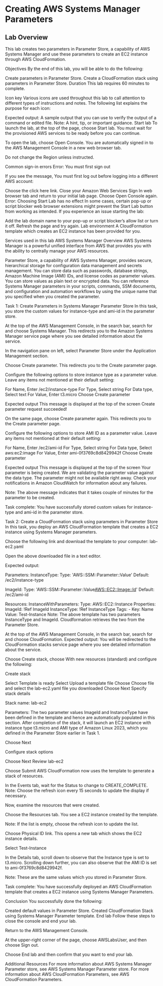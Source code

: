 # Creating AWS Systems Manager Parameters

## Lab Overview

This lab creates two parameters in Parameter Store, a capability of AWS Systems Manager and use these parameters to create an EC2 instance through AWS CloudFormation.

Objectives
By the end of this lab, you will be able to do the following:

Create parameters in Parameter Store.
Create a CloudFormation stack using parameters in Parameter Store.
Duration
This lab requires 60 minutes to complete.

Icon key
Various icons are used throughout this lab to call attention to different types of instructions and notes. The following list explains the purpose for each icon:

 Expected output: A sample output that you can use to verify the output of a command or edited file.
 Note: A hint, tip, or important guidance.
Start lab
To launch the lab, at the top of the page, choose Start lab.
 You must wait for the provisioned AWS services to be ready before you can continue.

To open the lab, choose Open Console.
You are automatically signed in to the AWS Management Console in a new web browser tab.

 Do not change the Region unless instructed.

Common sign-in errors
Error: You must first sign out


If you see the message, You must first log out before logging into a different AWS account:

Choose the click here link.
Close your Amazon Web Services Sign In web browser tab and return to your initial lab page.
Choose Open Console again.
Error: Choosing Start Lab has no effect
In some cases, certain pop-up or script blocker web browser extensions might prevent the Start Lab button from working as intended. If you experience an issue starting the lab:

Add the lab domain name to your pop-up or script blocker’s allow list or turn it off.
Refresh the page and try again.
Lab environment
A CloudFormation template which creates an EC2 instance has been provided for you.

Services used in this lab
AWS Systems Manager Overview
AWS Systems Manager is a powerful unified interface from AWS that provides you with the ability to centrally manage your AWS resources.

Parameter Store, a capability of AWS Systems Manager, provides secure, hierarchical storage for configuration data management and secrets management. You can store data such as passwords, database strings, Amazon Machine Image (AMI) IDs, and license codes as parameter values. You can store values as plain text or encrypted data. You can reference Systems Manager parameters in your scripts, commands, SSM documents, and configuration and automation workflows by using the unique name that you specified when you created the parameter.

Task 1: Create Parameters in Systems Manager Parameter Store
In this task, you store the custom values for instance-type and ami-id in the parameter store.

At the top of the AWS Management Console, in the search bar, search for and choose Systems Manager. This redirects you to the Amazon Systems Manager service page where you see detailed information about the service.

In the navigation pane on left, select Parameter Store under the Application Management section.

Choose Create parameter. This redirects you to the Create parameter page.

Configure the following options to store instance type as a parameter value. Leave any items not mentioned at their default setting:

For Name, Enter /ec2/instance-type
For Type, Select string
For Data type, Select text
For Value, Enter t3.micro
Choose Create parameter

 Expected output This message is displayed at the top of the screen Create parameter request succeeded!

On the same page, choose Create parameter again. This redirects you to the Create parameter page.

Configure the following options to store AMI ID as a parameter value. Leave any items not mentioned at their default setting:

For Name, Enter /ec2/ami-id
For Type, Select string
For Data type, Select aws:ec2:image
For Value, Enter ami-0f3769c8d8429942f
Choose Create parameter

 Expected output This message is displayed at the top of the screen Your parameter is being created. We are validating the parameter value against the data type. The parameter might not be available right away. Check your notifications in Amazon CloudWatch for information about any failures.

 Note: The above message indicates that it takes couple of minutes for the parameter to be created.

 Task complete: You have successfully stored custom values for instance-type and ami-id in the parameter store.

Task 2: Create a CloudFormation stack using parameters in Parameter Store
In this task, you deploy an AWS CloudFormation template that creates a EC2 instance using Systems Manager parameters.

Choose the following link and download the template to your computer: lab-ec2.yaml

Open the above downloaded file in a text editor.

 Expected output:


Parameters:
  InstanceType:
    Type: 'AWS::SSM::Parameter::Value<String>'
    Default: /ec2/instance-type

  ImageId: 
    Type: 'AWS::SSM::Parameter::Value<AWS::EC2::Image::Id>'
    Default: /ec2/ami-id

Resources:
  InstanceWithParameters:
    Type: AWS::EC2::Instance
    Properties:
      ImageId: !Ref ImageId
      InstanceType: !Ref InstanceType
      Tags:
        - Key: Name
          Value: Test-Instance
 Note: The above template has two parameters InstanceType and ImageId. Cloudformation retrieves the two from the Parameter Store.

At the top of the AWS Management Console, in the search bar, search for and choose CloudFormation.
 Expected output: You will be redirected to the CloudFormation stacks service page where you see detailed information about the service.

Choose Create stack, choose With new resources (standard) and configure the following:

Create stack

Select  Template is ready
Select  Upload a template file
Choose Choose file and select the lab-ec2.yaml file you downloaded
Choose Next
Specify stack details

Stack name: lab-ec2

Parameters: The two parameter values ImageId and InstanceType have been defined in the template and hence are automatically populated in this section. After completion of the stack, it will launch an EC2 instance with instance type t3.micro and AMI type of Amazon Linux 2023, which you defined in the Parameter Store earlier in Task 1.

Choose Next

Configure stack options

Choose Next
Review lab-ec2

Choose Submit
AWS CloudFormation now uses the template to generate a stack of resources.

In the Events tab, wait for the Status to change to  CREATE_COMPLETE.
 Note: Choose the refresh  icon every 15 seconds to update the display if necessary.

Now, examine the resources that were created.

Choose the Resources tab.
You see a EC2 instance created by the template.

 Note: If the list is empty, choose the refresh  icon to update the list.

Choose Physical ID link. This opens a new tab which shows the EC2 instance details.

Select  Test-Instance

In the Details tab, scroll down to observe that the Instance type is set to t3.micro. Scrolling down further, you can also observe that the AMI ID is set to ami-0f3769c8d8429942f.

 Note: These are the same values which you stored in Parameter Store.

 Task complete: You have successfully deployed an AWS CloudFormation template that creates a EC2 instance using Systems Manager Parameters.

Conclusion
You successfully done the following:

Created default values in Parameter Store.
Created CloudFormation Stack using Systems Manager Parameter template.
End lab
Follow these steps to close the console and end your lab.

Return to the AWS Management Console.

At the upper-right corner of the page, choose AWSLabsUser, and then choose Sign out.

Choose End lab and then confirm that you want to end your lab.

Additional Resources
For more information about AWS Systems Manager Parameter store, see AWS Systems Manager Parameter store.
For more information about AWS CloudFormation Parameters, see AWS CloudFormation Parameters.